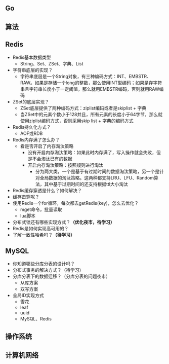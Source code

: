 ## Go


## 算法


## Redis
- Redis基本数据类型
	- String、Set、ZSet、字典、List
- 字符串底层的实现？
	- 字符串底层是一个String对象，有三种编码方式：INT、EMBSTR、RAW。如果是存储一个long的整数，那么使用INT型编码；如果是存字符串且字符串长度小于一定阈值，那么就用EMBSTR编码，否则就用RAW编码
- ZSet的底层实现？
	- ZSet底层提供了两种编码方式：ziplist编码或者是skiplist + 字典
	- 当ZSet中的元素个数小于128并且，所有元素的长度小于64字节，那么就使用ziplist编码方式，否则采用skip list + 字典的编码方式
- Redis持久化方式？
	- AOF或RDB
- Redis内存满了怎么办？
	- 看是否开启了内存淘汰策略
		- 没有开启内存淘汰策略：如果此时内存满了，写入操作就会失败，但是不会淘汰已有的数据
		- 开启内存淘汰策略：按照规则进行淘汰
			- 分为两大类，一个是基于有过期时间的数据淘汰策略，另一个是针对全局数据的淘汰策略。这两种都支持LRU、LFU、Random算法，其中基于过期时间的还支持根据ttl大小淘汰
- Redis缓存穿透是什么？如何解决？
- 缓存击穿呢？
- 使用Redis一个for循环，每次都去getRedis(key)，怎么去优化？
	- mget命令，批量读取
	- lua脚本
- 分布式锁还有哪些实现方式？**（优化夜市，待学习）**
- Redis是如何实现高可用的？
- 了解一致性哈希吗？**（待学习）**


## MySQL
- 你知道哪些分库分表的设计吗？
- 分布式事务的解决方式？（待学习）
- 分库分表下的数据迁移？（分库分表的问题夜市）
	- 从库方案
	- 双写方案
- 全局ID实现方式
	- 雪花
	- leaf
	- uuid
	- MySQL、Redis



## 操作系统


## 计算机网络
